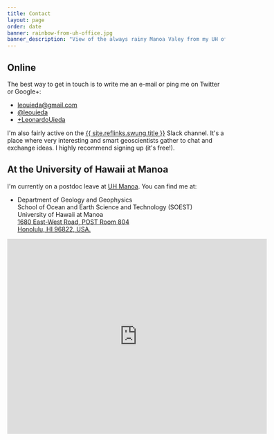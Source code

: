 ```yaml
---
title: Contact
layout: page
order: date
banner: rainbow-from-uh-office.jpg
banner_description: "View of the always rainy Manoa Valey from my UH office window."
---
```



<h2>Online</h2>

The best way to get in touch is to write me an e-mail or ping me on Twitter or
Google+:

<ul class="fa-ul contact">
    <li><i class="fa-li fa fa-envelope fa-fw"></i>
    <a href="mailto:leouieda@gmail.com">leouieda@gmail.com</a>
    </li>
    <li><i class="fa-li fa fa-twitter fa-fw"></i>
    <a href="https://twitter.com/leouieda">@leouieda</a>
    </li>
    <li><i class="fa-li fa fa-google-plus fa-fw"></i>
    <a href="https://plus.google.com/+LeonardoUieda">+LeonardoUieda</a>
    </li>
</ul>

I'm also fairly active on the
<a href="{{ site.reflinks.swung.url }}">{{ site.reflinks.swung.title }}</a>
Slack channel.
It's a place where very interesting and smart geoscientists gather to chat and
exchange ideas.
I highly recommend signing up (it's free!).


<h2>At the University of Hawaii at Manoa</h2>

<div class="row">
<div class="col-md-6">

<p>
I'm currently on a postdoc leave at
<a href="http://www.soest.hawaii.edu/GG/index.html">UH Manoa</a>.
You can find me at:
</p>

<ul class="fa-ul">
    <li><i class="fa-li fa fa-map-marker fa-fw"></i>
    Department of Geology and Geophysics
    <br>
    School of Ocean and Earth Science and Technology (SOEST)
    <br>
    University of Hawaii at Manoa
    <br>
    <a href="https://goo.gl/maps/8uHWEC3GHX42">
    1680 East-West Road, POST Room 804
    <br>
    Honolulu, HI 96822, USA.
    </a>
    </li>
</ul>
</div>

<div class="col-md-6">
<div class="embed-responsive embed-responsive-16by9">
<iframe src="https://www.google.com/maps/embed?pb=!1m14!1m8!1m3!1d2628.5603383760836!2d-157.81678785215124!3d21.297353040375274!3m2!1i1024!2i768!4f13.1!3m3!1m2!1s0x7c006d9ecad14f15%3A0xca19e3c92caf4c3a!2s1680+East-West+Rd%2C+Honolulu%2C+HI+96822!5e0!3m2!1sen!2sus!4v1488230299919"
width="600" height="450" frameborder="0" style="border:0"
allowfullscreen></iframe>
</div>
</div>

</div>


<!--
<h2>In Rio de Janeiro</h2>

<div class="row">
<div class="col-md-6">

<p>
If you're around Rio and want to chat about geophysics, science, free software,
teaching, or anything interesting, stop by my office
(I teach a lot  of classes so it's better to send me an e-mail first):
</p>

<ul class="fa-ul">
    <li><i class="fa-li fa fa-map-marker fa-fw"></i>
    Departamento de Geologia Aplicada (DGAP)
    <br>
    Faculdade de Geologia (FGEL)
    <br>
    Universidade do Estado do Rio de Janeiro
    <br>
    <a href="https://goo.gl/maps/7jGIq">
    Rua São Francisco Xavier, 524 Sala 2019A
    <br>
    20550-900, Rio de Janeiro - RJ - Brazil</a>
    </li>
</ul>
</div>

<div class="col-md-6">
<div class="embed-responsive embed-responsive-16by9">
<iframe
src="https://www.google.com/maps/embed?pb=!1m14!1m8!1m3!1d1837.531151941925!2d-43.2356347!3d-22.9110727!3m2!1i1024!2i768!4f13.1!3m3!1m2!1s0x997e641dccbf6d%3A0x7ca835256cb07a9d!2sR.+S%C3%A3o+Francisco+Xavier%2C+524+-+Maracan%C3%A3%2C+Rio+de+Janeiro+-+RJ!5e0!3m2!1sen!2sbr!4v1457447315288"
width="600" height="450" style="border:0"
allowfullscreen></iframe>
</div>
</div>

</div>
-->
